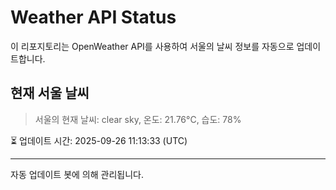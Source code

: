 
# Weather API Status

이 리포지토리는 OpenWeather API를 사용하여 서울의 날씨 정보를 자동으로 업데이트합니다.

## 현재 서울 날씨
> 서울의 현재 날씨: clear sky, 온도: 21.76°C, 습도: 78%

⏳ 업데이트 시간: 2025-09-26 11:13:33 (UTC)

---
자동 업데이트 봇에 의해 관리됩니다.
